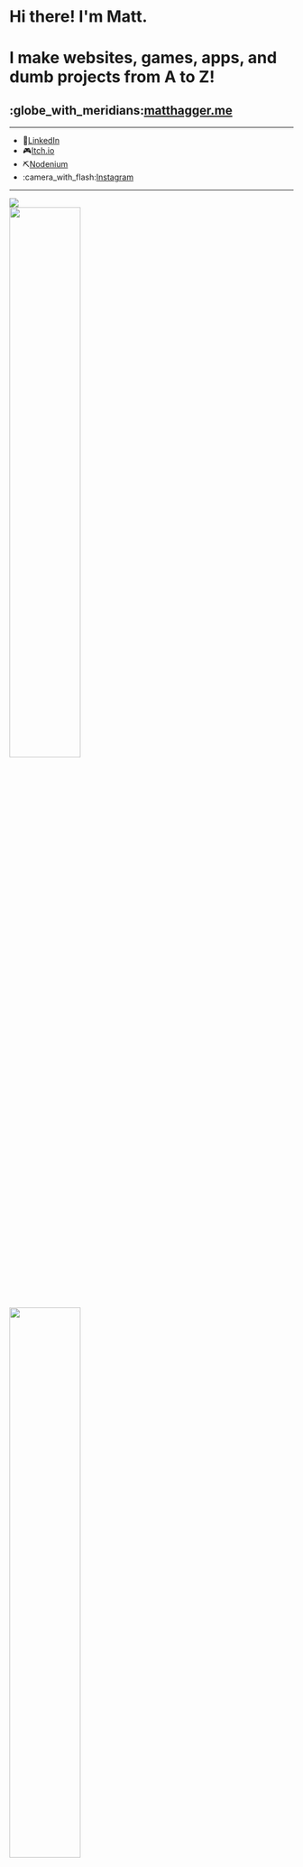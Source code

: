 # Hi there! I'm Matt.
# I make websites, games, apps, and dumb projects from A to Z!

<h2>:globe_with_meridians:<a href="https://matthagger.me">matthagger.me</a></h2>

---

- :bust_in_silhouette:[LinkedIn](https://www.linkedin.com/in/matt-hagger-36915b221/)
- :video_game:[Itch.io](https://matthagger.itch.io/)
- :pick:[Nodenium](https://projectnodenium.com/Profiles/Profile?member=Camo)
- :camera_with_flash:[Instagram](https://www.instagram.com/haggerwoodworking/)

---

![](https://komarev.com/ghpvc/?username=Camo651&color=blueviolet)
<br>
<img src="https://github-readme-stats.vercel.app/api?username=Camo651&show_icons=true&theme=tokyonight" width="50%"/>
<br>
<img src="https://github-readme-streak-stats.herokuapp.com/?user=Camo651&theme=tokyonight" width="50%"/>
<br>
![](https://github-readme-stats.vercel.app/api/top-langs/?username=Camo651&layout=compact&theme=tokyonight)


